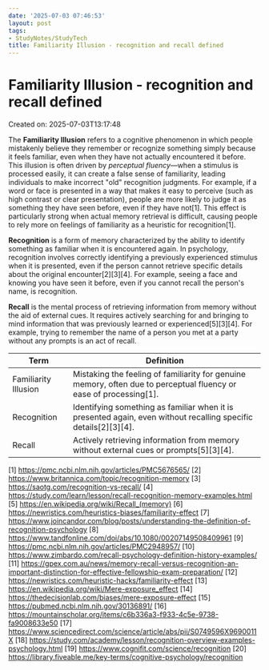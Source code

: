 ```yaml
---
date: '2025-07-03 07:46:53'
layout: post
tags:
- StudyNotes/StudyTech
title: Familiarity Illusion - recognition and recall defined
---
```


# Familiarity Illusion - recognition and recall defined
Created on: 2025-07-03T13:17:48

The **Familiarity Illusion** refers to a cognitive phenomenon in which people mistakenly believe they remember or recognize something simply because it feels familiar, even when they have not actually encountered it before. This illusion is often driven by *perceptual fluency*—when a stimulus is processed easily, it can create a false sense of familiarity, leading individuals to make incorrect "old" recognition judgments. For example, if a word or face is presented in a way that makes it easy to perceive (such as high contrast or clear presentation), people are more likely to judge it as something they have seen before, even if they have not[1]. This effect is particularly strong when actual memory retrieval is difficult, causing people to rely more on feelings of familiarity as a heuristic for recognition[1].

**Recognition** is a form of memory characterized by the ability to identify something as familiar when it is encountered again. In psychology, recognition involves correctly identifying a previously experienced stimulus when it is presented, even if the person cannot retrieve specific details about the original encounter[2][3][4]. For example, seeing a face and knowing you have seen it before, even if you cannot recall the person's name, is recognition.

**Recall** is the mental process of retrieving information from memory without the aid of external cues. It requires actively searching for and bringing to mind information that was previously learned or experienced[5][3][4]. For example, trying to remember the name of a person you met at a party without any prompts is an act of recall.

| Term          | Definition                                                                                                  |
|---------------|-------------------------------------------------------------------------------------------------------------|
| Familiarity Illusion | Mistaking the feeling of familiarity for genuine memory, often due to perceptual fluency or ease of processing[1]. |
| Recognition   | Identifying something as familiar when it is presented again, even without recalling specific details[2][3][4]. |
| Recall        | Actively retrieving information from memory without external cues or prompts[5][3][4].                        |

[1] https://pmc.ncbi.nlm.nih.gov/articles/PMC5676565/
[2] https://www.britannica.com/topic/recognition-memory
[3] https://saotg.com/recognition-vs-recall/
[4] https://study.com/learn/lesson/recall-recognition-memory-examples.html
[5] https://en.wikipedia.org/wiki/Recall_(memory)
[6] https://newristics.com/heuristics-biases/familiarity-effect
[7] https://www.joincandor.com/blog/posts/understanding-the-definition-of-recognition-psychology
[8] https://www.tandfonline.com/doi/abs/10.1080/00207149508409961
[9] https://pmc.ncbi.nlm.nih.gov/articles/PMC2948957/
[10] https://www.zimbardo.com/recall-psychology-definition-history-examples/
[11] https://gpex.com.au/news/memory-recall-versus-recognition-an-important-distinction-for-effective-fellowship-exam-preparation/
[12] https://newristics.com/heuristic-hacks/familiarity-effect
[13] https://en.wikipedia.org/wiki/Mere-exposure_effect
[14] https://thedecisionlab.com/biases/mere-exposure-effect
[15] https://pubmed.ncbi.nlm.nih.gov/30136891/
[16] https://mountainscholar.org/items/c6b336a3-f933-4c5e-9738-fa9008633e50
[17] https://www.sciencedirect.com/science/article/abs/pii/S0749596X9690011X
[18] https://study.com/academy/lesson/recognition-overview-examples-psychology.html
[19] https://www.cognifit.com/science/recognition
[20] https://library.fiveable.me/key-terms/cognitive-psychology/recognition